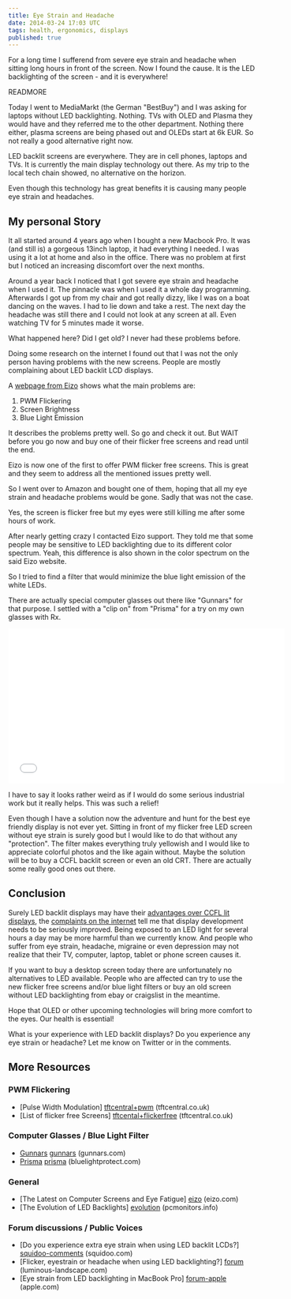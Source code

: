 ```yaml
---
title: Eye Strain and Headache
date: 2014-03-24 17:03 UTC
tags: health, ergonomics, displays
published: true
---
```


For a long time I sufferend from severe eye strain and headache when sitting long hours in front of the screen. Now I found the cause. It is the LED backlighting of the screen - and it is everywhere!

READMORE

Today I went to MediaMarkt (the German "BestBuy") and I was asking for laptops without LED backlighting. Nothing. TVs with OLED and Plasma they would have and they referred me to the other department. Nothing there either, plasma screens are being phased out and OLEDs start at 6k EUR. So not really a good alternative right now.

LED backlit screens are everywhere. They are in cell phones, laptops and TVs. It is currently the main display technology out there. As my trip to the local tech chain showed, no alternative on the horizon.

Even though this technology has great benefits it is causing many people eye strain and headaches.

## My personal Story

It all started around 4 years ago when I bought a new Macbook Pro. It was (and still is) a gorgeous 13inch laptop, it had everything I needed. I was using it a lot at home and also in the office. There was no problem at first but I noticed an increasing discomfort over the next months.

Around a year back I noticed that I got severe eye strain and headache when I used it. The pinnacle was when I used it a whole day programming. Afterwards I got up from my chair and got really dizzy, like I was on a boat dancing on the waves. I had to lie down and take a rest. The next day the headache was still there and I could not look at any screen at all. Even watching TV for 5 minutes made it worse.

What happened here? Did I get old? I never had these problems before.

Doing some research on the internet I found out that I was not the only person having problems with the new screens. People are mostly complaining about LED backlit LCD displays.

A [webpage from Eizo][eizo] shows what the main problems are:

  1. PWM Flickering
  1. Screen Brightness
  1. Blue Light Emission

It describes the problems pretty well. So go and check it out. But WAIT before you go now and buy one of their flicker free screens and read until the end.

Eizo is now one of the first to offer PWM flicker free screens. This is great and they seem to address all the mentioned issues pretty well.

So I went over to Amazon and bought one of them, hoping that all my eye strain and headache problems would be gone.
Sadly that was not the case.

Yes, the screen is flicker free but my eyes were still killing me after some hours of work.

After nearly getting crazy I contacted Eizo support. They told me that some people may be sensitive to LED backlighting due to its different color spectrum.
Yeah, this difference is also shown in the color spectrum on the said Eizo website.

So I tried to find a filter that would minimize the blue light emission of the white LEDs.

There are actually special computer glasses out there like "Gunnars" for that purpose. I settled with a "clip on" from "Prisma" for a try on my own glasses with Rx.

<iframe width="560" height="315" src="//www.youtube.com/embed/Qd5N80hWZA0" frameborder="0" allowfullscreen></iframe>

I have to say it looks rather weird as if I would do some serious industrial work but it really helps. This was such a relief!

Even though I have a solution now the adventure and hunt for the best eye friendly display is not ever yet. Sitting in front of my flicker free LED screen without eye strain is surely good but I would like to do that without any "protection". The filter makes everything truly yellowish and I would like to appreciate colorful photos and the like again without.
Maybe the solution will be to buy a CCFL backlit screen or even an old CRT. There are actually some really good ones out there.

## Conclusion

Surely LED backlit displays may have their [advantages over CCFL lit displays][wikipedia+comparison], the [complaints on the internet][squidoo-comments] tell me that display development needs to be seriously improved. Being exposed to an LED light for several hours a day may be more harmful than we currently know. And people who suffer from eye strain, headache, migraine or even depression may not realize that their TV, computer, laptop, tablet or phone screen causes it.

If you want to buy a desktop screen today there are unfortunately no alternatives to LED available.
People who are affected can try to use the new flicker free screens and/or blue light filters or buy an old screen without LED backlighting from ebay or craigslist in the meantime.

Hope that OLED or other upcoming technologies will bring more comfort to the eyes. Our health is essential!

What is your experience with LED backlit displays? Do you experience any eye strain or headache?
Let me know on Twitter or in the comments.

## More Resources

### PWM Flickering

  - [Pulse Width Modulation] [tftcentral+pwm] (tftcentral.co.uk)
  - [List of flicker free Screens] [tftcental+flickerfree] (tftcentral.co.uk)

  [tftcentral+pwm]: http://www.tftcentral.co.uk/articles/pulse_width_modulation.htm "tftcentral.com: Pulse Width Modulation"
  [tftcental+flickerfree]: http://www.tftcentral.co.uk/articles/flicker_free_database.htm "tftcentral.com: List of flicker free screens"

### Computer Glasses / Blue Light Filter

  - [Gunnars] [gunnars] (gunnars.com)
  - [Prisma] [prisma] (bluelightprotect.com)

  [gunnars]: http://www.gunnars.com/ "Gunnar Glasses"
  [prisma]: http://www.bluelightprotect.com/ "Prisma Glasses"
  [lowbluelights]: https://www.lowbluelights.com

### General

  - [The Latest on Computer Screens and Eye Fatigue] [eizo] (eizo.com)
  - [The Evolution of LED Backlights] [evolution] (pcmonitors.info)

  [eizo]: http://www.eizo.com/global/library/basics/eyestrain/
  [spectrum]: http://www.cbc.ca/natureofthings/features/light-spectrum "Article on different light spectrum"
  [evolution]: http://pcmonitors.info/articles/the-evolution-of-led-backlights "The Evolution of LED Backlights"
  [wikipedia+comparison]: http://en.wikipedia.org/wiki/LED-backlit_LCD_display#Comparison_with_CCFL_backlit_displays "Comparison with CCFL backlit displays (wikipedia.org)"

### Forum discussions / Public Voices

  - [Do you experience extra eye strain when using LED backlit LCDs?] [squidoo-comments] (squidoo.com)
  - [Flicker, eyestrain or headache when using LED backlighting?] [forum] (luminous-landscape.com)
  - [Eye strain from LED backlighting in MacBook Pro] [forum-apple] (apple.com)

  [squidoo]: http://www.squidoo.com/led-backlight-flicker
  [squidoo-comments]: http://www.squidoo.com/led-backlight-flicker/160011064

  [forum]: http://www.luminous-landscape.com/forum/index.php?topic=82256.0 "Flicker, eyestrain or headache when using a monitor with LED backlighting?"
  [forum-apple]: https://discussions.apple.com/thread/1677617 "Eye strain from LED backlighting in MacBook Pro"
